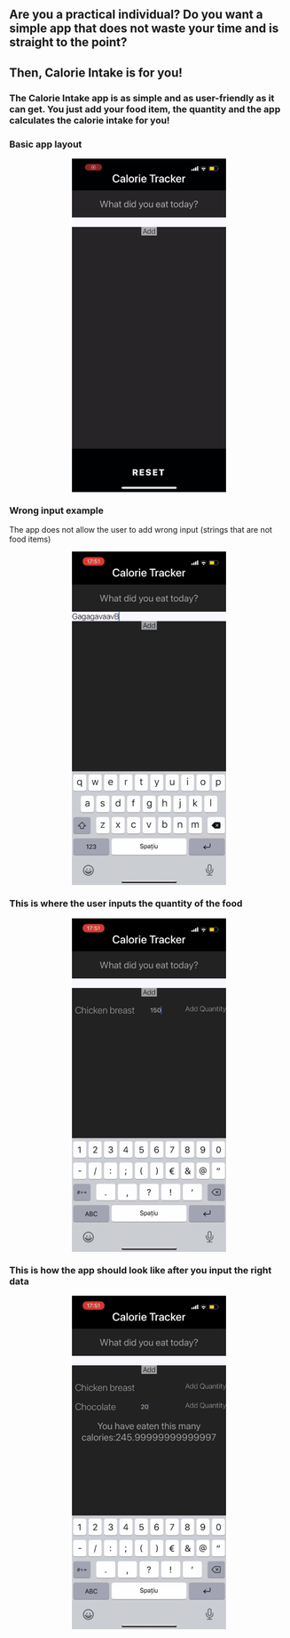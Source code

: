 ## Are you a practical individual? Do you want a simple app that does not waste your time and is straight to the point?

## Then, Calorie Intake is for you!

### The Calorie Intake app is as simple and as user-friendly as it can get. You just add your food item, the quantity and the app calculates the calorie intake for you!

### Basic app layout

<img alt="App Layout" style="display: block; margin: 0 auto;" src="https://github.com/albu-alex/calorie-intake/blob/main/assets/basic-layout.jpg" height=600px width=auto />

### Wrong input example

The app does not allow the user to add wrong input (strings that are not food items)

<img alt="Wrong input example" style="display: block; margin: 0 auto;" src="https://github.com/albu-alex/calorie-intake/blob/main/assets/wrong-input-example.jpg" height=600px width=auto />

### This is where the user inputs the quantity of the food

<img alt="Where to add quantity" style="display: block; margin: 0 auto;" src="https://github.com/albu-alex/calorie-intake/blob/main/assets/where-to-add-quantity.jpg" height=600px width=auto />

### This is how the app should look like after you input the right data

<img alt="Calories calculated" style="display: block; margin: 0 auto;" src="https://github.com/albu-alex/calorie-intake/blob/main/assets/calories-calculated.jpg" height=600px width=auto />